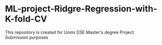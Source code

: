 # ML-project-Ridgre-Regression-with-K-fold-CV
This repository is created for Unimi DSE Master's degree Project Submission purposes
